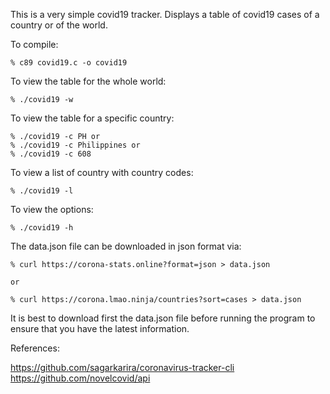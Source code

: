 This is a very simple covid19 tracker.
Displays a table of covid19 cases of a country or of the world.


To compile:

	% c89 covid19.c -o covid19

To view the table for the whole world:

	% ./covid19 -w

To view the table for a specific country:

	% ./covid19 -c PH or
	% ./covid19 -c Philippines or
	% ./covid19 -c 608

To view a list of country with country codes:

	% ./covid19 -l

To view the options:

	% ./covid19 -h


The data.json file can be downloaded in json format via:

	% curl https://corona-stats.online?format=json > data.json

	or

	% curl https://corona.lmao.ninja/countries?sort=cases > data.json


It is best to download first the data.json file before running the
program to ensure that you have the latest information.

References:

https://github.com/sagarkarira/coronavirus-tracker-cli  
https://github.com/novelcovid/api

